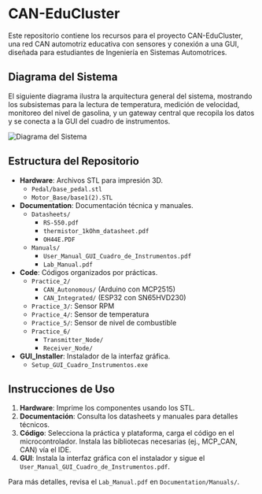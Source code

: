 # CAN-EduCluster

Este repositorio contiene los recursos para el proyecto CAN-EduCluster, una red CAN automotriz educativa con sensores y conexión a una GUI, diseñada para estudiantes de Ingeniería en Sistemas Automotrices.

## Diagrama del Sistema

El siguiente diagrama ilustra la arquitectura general del sistema, mostrando los subsistemas para la lectura de temperatura, medición de velocidad, monitoreo del nivel de gasolina, y un gateway central que recopila los datos y se conecta a la GUI del cuadro de instrumentos.

![Diagrama del Sistema](images/system_diagram.png "Diagrama del sistema CAN-EduCluster que muestra los subsistemas interconectados para temperatura, velocidad, nivel de gasolina, y un gateway central conectado a una GUI de cuadro de instrumentos.")

## Estructura del Repositorio

- **Hardware**: Archivos STL para impresión 3D.
  - `Pedal/base_pedal.stl`
  - `Motor_Base/base1(2).STL`
- **Documentation**: Documentación técnica y manuales.
  - `Datasheets/`
    - `RS-550.pdf`
    - `thermistor_1kOhm_datasheet.pdf`
    - `OH44E.PDF`
  - `Manuals/`
    - `User_Manual_GUI_Cuadro_de_Instrumentos.pdf`
    - `Lab_Manual.pdf`
- **Code**: Códigos organizados por prácticas.
  - `Practice_2/`
    - `CAN_Autonomous/` (Arduino con MCP2515)
    - `CAN_Integrated/` (ESP32 con SN65HVD230)
  - `Practice_3/`: Sensor RPM
  - `Practice_4/`: Sensor de temperatura
  - `Practice_5/`: Sensor de nivel de combustible
  - `Practice_6/`
    - `Transmitter_Node/`
    - `Receiver_Node/`
- **GUI_Installer**: Instalador de la interfaz gráfica.
  - `Setup_GUI_Cuadro_Instrumentos.exe`

## Instrucciones de Uso

1. **Hardware**: Imprime los componentes usando los STL.
2. **Documentación**: Consulta los datasheets y manuales para detalles técnicos.
3. **Código**: Selecciona la práctica y plataforma, carga el código en el microcontrolador. Instala las bibliotecas necesarias (ej., MCP_CAN, CAN) vía el IDE.
4. **GUI**: Instala la interfaz gráfica con el instalador y sigue el `User_Manual_GUI_Cuadro_de_Instrumentos.pdf`.

Para más detalles, revisa el `Lab_Manual.pdf` en `Documentation/Manuals/`.
